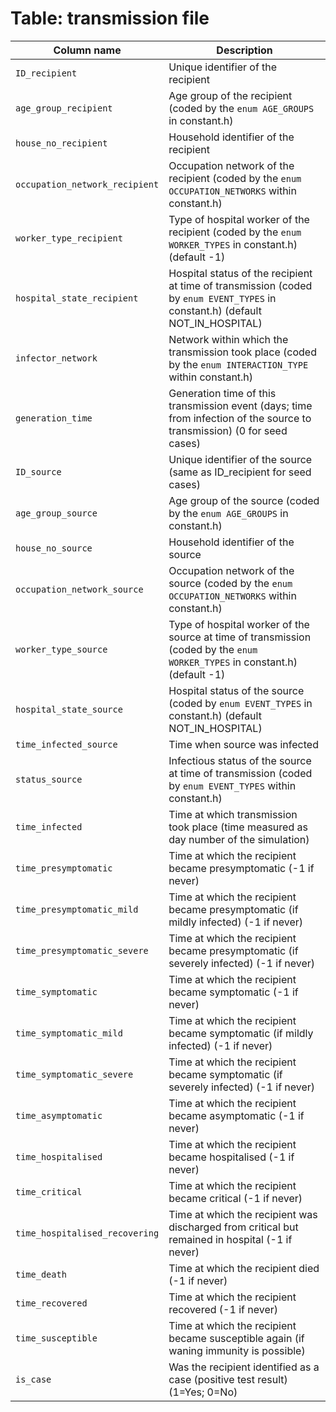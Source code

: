 # Table: transmission file
| Column name | Description | 
|  ---- | ---- |
| `ID_recipient` | Unique identifier of the recipient |
| `age_group_recipient` | Age group of the recipient (coded by the `enum AGE_GROUPS` in constant.h) |
| `house_no_recipient` | Household identifier of the recipient |
| `occupation_network_recipient` | Occupation network of the recipient (coded by the `enum OCCUPATION_NETWORKS` within constant.h) |
| `worker_type_recipient` | Type of hospital worker of the recipient (coded by the `enum WORKER_TYPES` in constant.h) (default -1) |
| `hospital_state_recipient` | Hospital status of the recipient at time of transmission (coded by `enum EVENT_TYPES` in constant.h) (default NOT_IN_HOSPITAL) |
| `infector_network` | Network within which the transmission took place (coded by the `enum INTERACTION_TYPE` within constant.h) |
| `generation_time` | Generation time of this transmission event (days; time from infection of the source to transmission) (0 for seed cases) |
| `ID_source` | Unique identifier of the source (same as ID_recipient for seed cases) |
| `age_group_source` | Age group of the source (coded by the `enum AGE_GROUPS` in constant.h) |
| `house_no_source` | Household identifier of the source |
| `occupation_network_source` | Occupation network of the source (coded by the `enum OCCUPATION_NETWORKS` within constant.h) |
| `worker_type_source` | Type of hospital worker of the source at time of transmission (coded by the `enum WORKER_TYPES` in constant.h) (default -1) |
| `hospital_state_source` | Hospital status of the source (coded by `enum EVENT_TYPES` in constant.h) (default NOT_IN_HOSPITAL) |
| `time_infected_source` | Time when source was infected |
| `status_source` | Infectious status of the source at time of transmission (coded by `enum EVENT_TYPES` within constant.h) |
| `time_infected` | Time at which transmission took place (time measured as day number of the simulation) |
| `time_presymptomatic` | Time at which the recipient became presymptomatic (-1 if never) |
| `time_presymptomatic_mild` | Time at which the recipient became presymptomatic (if mildly infected) (-1 if never) |
| `time_presymptomatic_severe` | Time at which the recipient became presymptomatic (if severely infected) (-1 if never) |
| `time_symptomatic` | Time at which the recipient became symptomatic (-1 if never) |
| `time_symptomatic_mild` | Time at which the recipient became symptomatic (if mildly infected) (-1 if never) |
| `time_symptomatic_severe` | Time at which the recipient became symptomatic (if severely infected) (-1 if never) |
| `time_asymptomatic` | Time at which the recipient became asymptomatic (-1 if never) |
| `time_hospitalised` | Time at which the recipient became hospitalised (-1 if never) |
| `time_critical` | Time at which the recipient became critical (-1 if never) |
| `time_hospitalised_recovering` | Time at which the recipient was discharged from critical but remained in hospital (-1 if never) |
| `time_death` | Time at which the recipient died (-1 if never) |
| `time_recovered` | Time at which the recipient recovered (-1 if never) |
| `time_susceptible` | Time at which the recipient became susceptible again (if waning immunity is possible) |
| `is_case` | Was the recipient identified as a case (positive test result) (1=Yes; 0=No) |